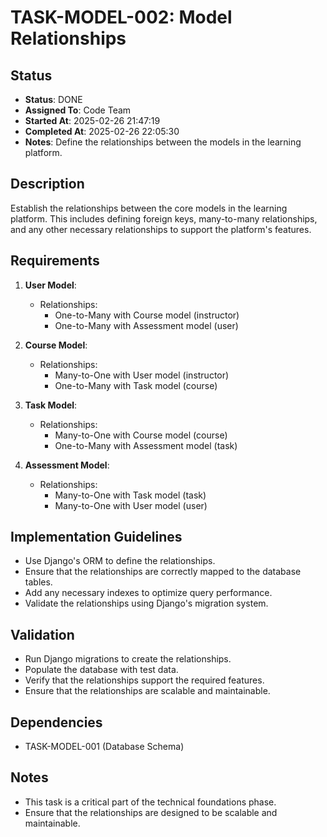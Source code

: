 # TASK-MODEL-002: Model Relationships

## Status
- **Status**: DONE
- **Assigned To**: Code Team
- **Started At**: 2025-02-26 21:47:19
- **Completed At**: 2025-02-26 22:05:30
- **Notes**: Define the relationships between the models in the learning platform.

## Description
Establish the relationships between the core models in the learning platform. This includes defining foreign keys, many-to-many relationships, and any other necessary relationships to support the platform's features.

## Requirements
1. **User Model**:
   - Relationships:
     - One-to-Many with Course model (instructor)
     - One-to-Many with Assessment model (user)

2. **Course Model**:
   - Relationships:
     - Many-to-One with User model (instructor)
     - One-to-Many with Task model (course)

3. **Task Model**:
   - Relationships:
     - Many-to-One with Course model (course)
     - One-to-Many with Assessment model (task)

4. **Assessment Model**:
   - Relationships:
     - Many-to-One with Task model (task)
     - Many-to-One with User model (user)

## Implementation Guidelines
- Use Django's ORM to define the relationships.
- Ensure that the relationships are correctly mapped to the database tables.
- Add any necessary indexes to optimize query performance.
- Validate the relationships using Django's migration system.

## Validation
- Run Django migrations to create the relationships.
- Populate the database with test data.
- Verify that the relationships support the required features.
- Ensure that the relationships are scalable and maintainable.

## Dependencies
- TASK-MODEL-001 (Database Schema)

## Notes
- This task is a critical part of the technical foundations phase.
- Ensure that the relationships are designed to be scalable and maintainable.

